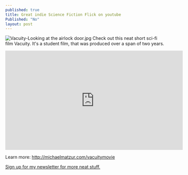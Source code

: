 ```yaml
---
published: true
title: Great indie Science Fiction Flick on youtube
Published: "No"
layout: post
---
```



![Vacuity-Looking at the airlock door.jpg]({{site.baseurl}}/images/airlock.jpg)
Check out this neat short sci-fi film Vacuity. It's a student film, that was produced over a span of two years. 

<iframe width="560" height="315" src="https://www.youtube.com/embed/VDbm4hpVs58" frameborder="0" allowfullscreen></iframe>

Learn more: <http://michaelmatzur.com/vacuitymovie>

[Sign up for my newsletter for more neat stuff.](http://tinyletter.com/ajroach42)
